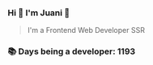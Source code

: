 ### Hi 👋 I&#39;m Juani 🦁

> I&#39;m a Frontend Web Developer SSR

### 📚 Days being a developer: 1193
